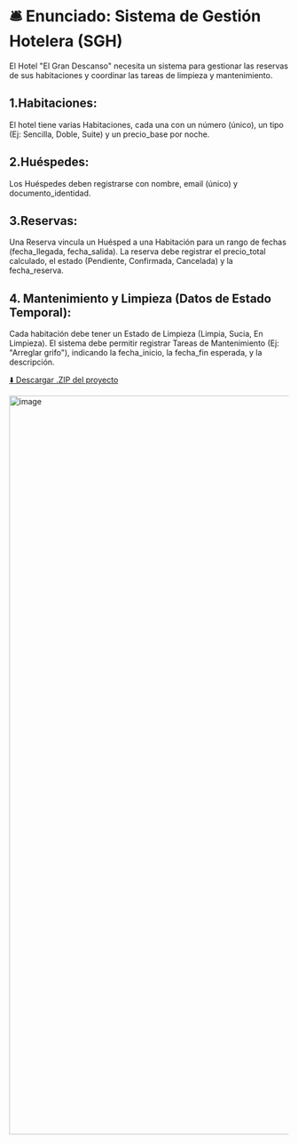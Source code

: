# 🛎️ Enunciado: Sistema de Gestión Hotelera (SGH)
El Hotel "El Gran Descanso" necesita un sistema para gestionar las reservas de sus habitaciones y coordinar las tareas de limpieza y mantenimiento.
## 1.Habitaciones:
El hotel tiene varias Habitaciones, cada una con un número (único), un tipo (Ej: Sencilla, Doble, Suite) y un precio_base por noche.
## 2.Huéspedes:
Los Huéspedes deben registrarse con nombre, email (único) y documento_identidad.
## 3.Reservas:
Una Reserva vincula un Huésped a una Habitación para un rango de fechas (fecha_llegada, fecha_salida).
La reserva debe registrar el precio_total calculado, el estado (Pendiente, Confirmada, Cancelada) y la fecha_reserva.
## 4. Mantenimiento y Limpieza (Datos de Estado Temporal):
Cada habitación debe tener un Estado de Limpieza (Limpia, Sucia, En Limpieza).
El sistema debe permitir registrar Tareas de Mantenimiento (Ej: "Arreglar grifo"), indicando la fecha_inicio, la fecha_fin esperada, y la descripción.

[⬇️ Descargar .ZIP del proyecto](https://github.com/Benemerito86/2doDAM/blob/111d15937934198fed1c22ba3f626331e259367d/sistema_de_gestion_empresarial/poo_python_dinero/pooDinero.zip)

<img width="2560" height="1330" alt="image" src="https://github.com/user-attachments/assets/a1ea69af-140e-4fa9-9e03-ff1dfebec648" />
